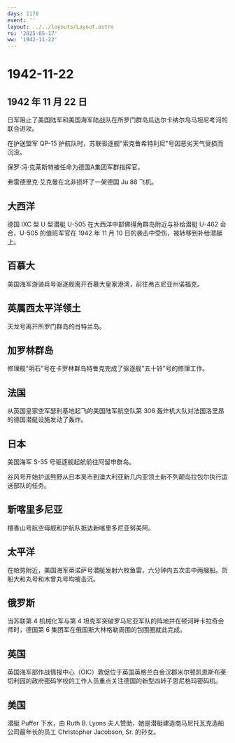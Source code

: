 ```yaml
---
days: 1178
event: ''
layout: ../../layouts/Layout.astro
ru: '2025-05-17'
ww: '1942-11-22'
---
```


# 1942-11-22

## 1942 年 11 月 22 日

日军阻止了美国陆军和美国海军陆战队在所罗门群岛瓜达尔卡纳尔岛马坦尼考河的联合进攻。

在护送盟军 QP-15
护航队时，苏联驱逐舰"索克鲁希特利尼"号因恶劣天气受损而沉没。

保罗·冯·克莱斯特被任命为德国A集团军群指挥官。

弗雷德里克·艾克曼在北非损坏了一架德国 Ju 88 飞机。

## 大西洋

德国 IXC 型 U 型潜艇 U-505 在大西洋中部佛得角群岛附近与补给潜艇 U-462
会合，U-505 的值班军官在 1942 年 11 月 10
日的袭击中受伤，被转移到补给潜艇上。

## 百慕大

美国海军游骑兵号驱逐舰离开百慕大皇家港湾，前往弗吉尼亚州诺福克。

## 英属西太平洋领土

天龙号离开所罗门群岛的肖特兰岛。

## 加罗林群岛

修理舰"明石"号在卡罗林群岛特鲁克完成了驱逐舰"五十铃"号的修理工作。

## 法国

从英国皇家空军瑟利基地起飞的美国陆军航空队第 306
轰炸机大队对法国洛里昂的德国潜艇设施发动了轰炸。

## 日本

美国海军 S-35 号驱逐舰起航前往阿留申群岛。

谷风号开始护送熊野从日本吴市到澳大利亚新几内亚领土新不列颠岛拉包尔执行运送部队的任务。

## 新喀里多尼亚

檀香山号航空母舰和护航队抵达新喀里多尼亚努美阿。

## 太平洋

在帕劳附近，美国海军蒂诺萨号潜艇发射六枚鱼雷，六分钟内五次击中两艘船。货船大和丸号和木曾丸号均被击沉。

## 俄罗斯

当苏联第 4 机械化军与第 4
坦克军突破罗马尼亚军队的阵地并在顿河畔卡拉奇会师时，德国第 6
集团军在俄国斯大林格勒周围的包围圈就此完成。

## 英国

英国海军部作战情报中心（OIC）敦促位于英国英格兰白金汉郡米尔顿凯恩斯布莱切利园的政府密码学校的工作人员重点关注德国的新型四转子恩尼格玛密码机。

## 美国

潜艇 Puffer 下水，由 Ruth B. Lyons
夫人赞助，她是潜艇建造商马尼托瓦克造船公司最年长的员工 Christopher
Jacobson, Sr. 的孙女。